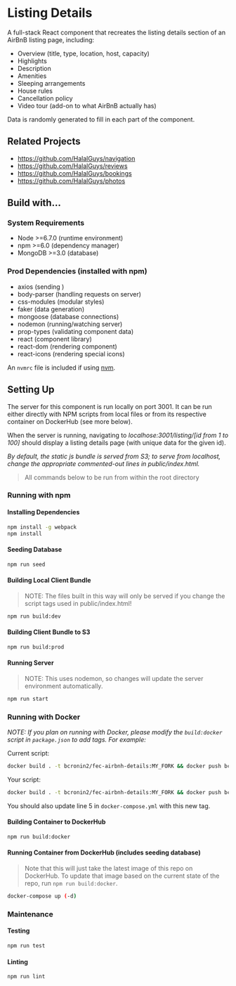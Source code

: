 # Listing Details

A full-stack React component that recreates the listing details section of an AirBnB listing page, including:

- Overview (title, type, location, host, capacity)
- Highlights
- Description
- Amenities
- Sleeping arrangements
- House rules
- Cancellation policy
- Video tour (add-on to what AirBnB actually has)

Data is randomly generated to fill in each part of the component.

## Related Projects

- https://github.com/HalalGuys/navigation
- https://github.com/HalalGuys/reviews
- https://github.com/HalalGuys/bookings
- https://github.com/HalalGuys/photos

## Build with...

### System Requirements

- Node >=6.7.0 (runtime environment)
- npm >=6.0 (dependency manager)
- MongoDB >=3.0 (database)

### Prod Dependencies (installed with npm)

- axios (sending )
- body-parser (handling requests on server)
- css-modules (modular styles)
- faker (data generation)
- mongoose (database connections)
- nodemon (running/watching server)
- prop-types (validating component data)
- react (component library)
- react-dom (rendering component)
- react-icons (rendering special icons)

An `nvmrc` file is included if using [nvm](https://github.com/creationix/nvm).

## Setting Up

The server for this component is run locally on port 3001. It can be run either directly with NPM scripts from local files or from its respective container on DockerHub (see more below).

When the server is running, navigating to _localhose:3001/listing/[id from 1 to 100]_ should display a listing details page (with unique data for the given id).

_By default, the static js bundle is served from S3; to serve from localhost, change the appropriate commented-out lines in public/index.html._

> All commands below to be run from within the root directory

### Running with npm

#### Installing Dependencies

```sh
npm install -g webpack
npm install
```

#### Seeding Database

```sh
npm run seed
```

#### Building Local Client Bundle

> NOTE: The files built in this way will only be served if you change the script tags used in public/index.html!

```sh
npm run build:dev
```

#### Building Client Bundle to S3

```sh
npm run build:prod
```

#### Running Server

> NOTE: This uses nodemon, so changes will update the server environment automatically.

```sh
npm run start
```

### Running with Docker

_NOTE: If you plan on running with Docker, please modify the `build:docker` script in `package.json` to add tags. For example:_

Current script:

```sh
docker build . -t bcronin2/fec-airbnh-details:MY_FORK && docker push bcronin2/fec-airbnh-details:MY_FORK
```

Your script:

```sh
docker build . -t bcronin2/fec-airbnh-details:MY_FORK && docker push bcronin2/fec-airbnh-details:MY_FORK
```

You should also update line 5 in `docker-compose.yml` with this new tag.

#### Building Container to DockerHub

```sh
npm run build:docker
```

#### Running Container from DockerHub (includes seeding database)

> Note that this will just take the latest image of this repo on DockerHub. To update that image based on the current state of the repo, run `npm run build:docker`.

```sh
docker-compose up (-d)
```

### Maintenance

#### Testing

```sh
npm run test
```

#### Linting

```sh
npm run lint
```
